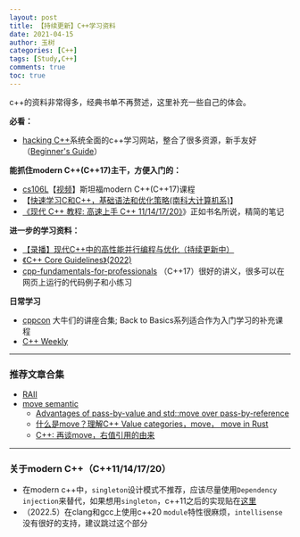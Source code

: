 ```yaml
---
layout: post
title: 【持续更新】C++学习资料
date: 2021-04-15
author: 玉树
categories: [C++]
tags: [Study,C++]
comments: true
toc: true
---
```


c++的资料非常得多，经典书单不再赘述，这里补充一些自己的体会。

**必看：**
  - [hacking C++](https://hackingcpp.com/index.html)系统全面的c++学习网站，整合了很多资源，新手友好（[Beginner's Guide](https://hackingcpp.com/cpp/beginners_guide.html#intro)）

**能抓住modern C++(C++17)主干，方便入门的：**
  - [cs106L](https://web.stanford.edu/class/cs106l/)【[视频](https://www.bilibili.com/video/BV1yJ411m7CE)】斯坦福modern C++(C++17)课程
  - 【[快速学习C和C++，基础语法和优化策略(南科大计算机系)](https://www.bilibili.com/video/BV1Vf4y1P7pq?p=63)】
  - [《现代 C++ 教程: 高速上手 C++ 11/14/17/20》](https://changkun.de/modern-cpp/zh-cn/00-preface/)》正如书名所说，精简的笔记

**进一步的学习资料：**
  - [【录播】现代C++中的高性能并行编程与优化（持续更新中）](https://www.bilibili.com/video/BV1fa411r7zp?vd_source=8fbe66e7c96f76c12929e16b0eed07a6)
  - [《C++ Core Guidelines》(2022)](https://isocpp.github.io/CppCoreGuidelines/CppCoreGuidelines)
  - [cpp-fundamentals-for-professionals](https://www.educative.io/courses/cpp-fundamentals-for-professionals) （C++17）很好的讲义，很多可以在网页上运行的代码例子和小练习

**日常学习**

  - [cppcon](https://www.youtube.com/user/CppCon) 大牛们的讲座合集; Back to Basics系列适合作为入门学习的补充课程
  - [C++ Weekly](https://www.youtube.com/c/lefticus1)

---
### 推荐文章合集
- [RAII](https://hackingcpp.com/cpp/std/unique_ownership.html)
- [move semantic](https://hackingcpp.com/cpp/lang/move_semantics.html#hfold0a)
    - [Advantages of pass-by-value and std::move over pass-by-reference ](https://stackoverflow.com/questions/51705967/advantages-of-pass-by-value-and-stdmove-over-pass-by-reference)
    - [什么是move？理解C++ Value categories，move， move in Rust](https://zhuanlan.zhihu.com/p/374392832)
    - [C++: 再谈move，右值引用的由来 ](https://zhuanlan.zhihu.com/p/515808385)

---
### 关于modern C++（C++11/14/17/20）
  - 在modern c++中，`singleton`设计模式不推荐，应该尽量使用`Dependency injection`来替代，如果想用`singleton`，c++11之后的实现贴在[这里](https://www.zhihu.com/question/333710483/answer/2297774354)
  - （2022.5）在clang和gcc上使用c++20 `module`特性很麻烦，`intellisense` 没有很好的支持，建议跳过这个部分
